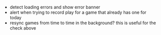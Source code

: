 - detect loading errors and show error banner
- alert when trying to record play for a game that already has one for today
- resync games from time to time in the background? this is useful for the check above